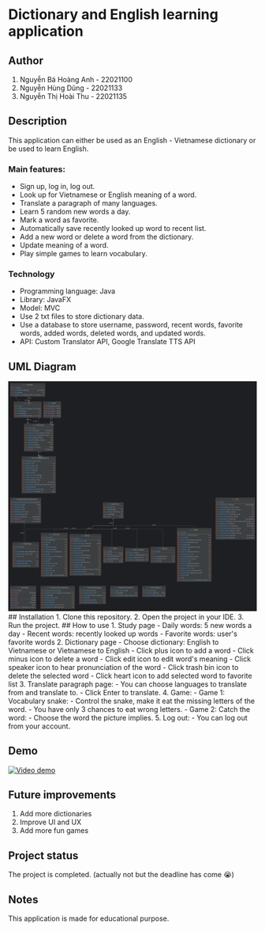 # Dictionary and English learning application
## Author
1. Nguyễn Bá Hoàng Anh - 22021100
2. Nguyễn Hùng Dũng - 22021133
3. Nguyễn Thị Hoài Thu - 22021135
## Description
This application can either be used as an English - Vietnamese dictionary or be used to learn English.
### Main features:
- Sign up, log in, log out.
- Look up for Vietnamese or English meaning of a word.
- Translate a paragraph of many languages.
- Learn 5 random new words a day.
- Mark a word as favorite.
- Automatically save recently looked up word to recent list.
- Add a new word or delete a word from the dictionary.
- Update meaning of a word.
- Play simple games to learn vocabulary.
### Technology
- Programming language: Java
- Library: JavaFX
- Model: MVC
- Use 2 txt files to store dictionary data.
- Use a database to store username, password, recent words, favorite words, added words, deleted words, and updated words. 
- API: Custom Translator API, Google Translate TTS API 
## UML Diagram
<img src = "anh_diagram.png">
## Installation
1. Clone this repository.
2. Open the project in your IDE.
3. Run the project.
## How to use
1. Study page
    - Daily words: 5 new words a day
    - Recent words: recently looked up words
    - Favorite words: user's favorite words
2. Dictionary page
    - Choose dictionary: English to Vietnamese or Vietnamese to English
    - Click plus icon to add a word
    - Click minus icon to delete a word
    - Click edit icon to edit word's meaning
    - Click speaker icon to hear pronunciation of the word
    - Click trash bin icon to delete the selected word
    - Click heart icon to add selected word to favorite list
3. Translate paragraph page:
    - You can choose languages to translate from and translate to.
    - Click Enter to translate.
4. Game:
    - Game 1: Vocabulary snake:
        - Control the snake, make it eat the missing letters of the word.
        - You have only 3 chances to eat wrong letters.
    - Game 2: Catch the word:
        - Choose the word the picture implies.
5. Log out:
    - You can log out from your account.

## Demo
[![Video demo](https://img.youtube.com/vi/kJU2Mo3BS7s/0.jpg)](https://www.youtube.com/watch?v=kJU2Mo3BS7s)
## Future improvements
1. Add more dictionaries
2. Improve UI and UX
3. Add more fun games
## Project status
The project is completed. (actually not but the deadline has come :sob:)
## Notes
This application is made for educational purpose.